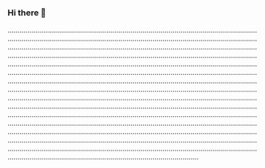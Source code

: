 ### Hi there 👋

...................................................................................................................................................................................................................................................................................................................................................................................................................................................................................................................................................................................................................................................................................................................................................................................................................................................................................................................................................................................................................................................................................................................................................................................................................................................................................................................................................................................................................................................................................................................................................................................................................................................................................................................................................................................................................................................................................................................................................................................................................................